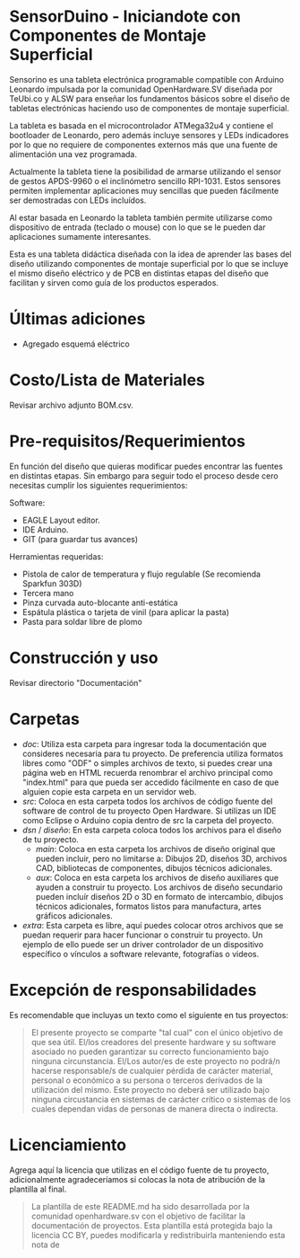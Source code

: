 ﻿SensorDuino - Iniciandote con Componentes de Montaje Superficial
================================================================

Sensorino es una tableta electrónica programable compatible con
Arduino Leonardo impulsada por la comunidad OpenHardware.SV diseñada
por TeUbi.co y ALSW para enseñar los fundamentos básicos sobre el
diseño de tabletas electrónicas haciendo uso de componentes de
montaje superficial.

La tableta es basada en el microcontrolador ATMega32u4 y contiene
el bootloader de Leonardo, pero además incluye sensores y LEDs
indicadores por lo que no requiere de componentes externos más que
una fuente de alimentación una vez programada.

Actualmente la tableta tiene la posibilidad de armarse utilizando el
sensor de gestos APDS-9960 o el inclinómetro sencillo RPI-1031. Estos
sensores permiten implementar aplicaciones muy sencillas que pueden
fácilmente ser demostradas con LEDs incluídos.

Al estar basada en Leonardo la tableta también permite utilizarse como
dispositivo de entrada (teclado o mouse) con lo que se le pueden dar
aplicaciones sumamente interesantes.

Esta es una tableta didáctica diseñada con la idea de aprender las bases
del diseño utilizando componentes de montaje superficial por lo que se
incluye el mismo diseño eléctrico y de PCB en distintas etapas del
diseño que facilitan y sirven como guía de los productos esperados.


Últimas adiciones
=================

+ Agregado esquemá eléctrico

Costo/Lista de Materiales
=========================

Revisar archivo adjunto BOM.csv.

Pre-requisitos/Requerimientos
=============================

En función del diseño que quieras modificar puedes encontrar las fuentes
en distintas etapas. Sin embargo para seguir todo el proceso desde cero
necesitas cumplir los siguientes requerimientos:

Software:

* EAGLE Layout editor.
* IDE Arduino.
* GIT (para guardar tus avances)

Herramientas requeridas:

* Pistola de calor de temperatura y flujo regulable (Se recomienda Sparkfun 303D)
* Tercera mano
* Pinza curvada auto-blocante anti-estática
* Espátula plástica o tarjeta de vinil (para aplicar la pasta)
* Pasta para soldar libre de plomo


Construcción y uso
==================

Revisar directorio "Documentación"

Carpetas
========
* *doc*: Utiliza esta carpeta para ingresar toda la documentación que consideres
necesaria para tu proyecto. De preferencia utiliza formatos libres como "ODF"
o simples archivos de texto, si puedes crear una página web en HTML recuerda
renombrar el archivo principal como "index.html" para que pueda ser accedido
fácilmente en caso de que alguien copie esta carpeta en un servidor web.
* *src*: Coloca en esta carpeta todos los archivos de código fuente del software
de control de tu proyecto Open Hardware. Si utilizas un IDE como Eclipse o Arduino
copia dentro de src la carpeta del proyecto.
* *dsn* / *diseño*: En esta carpeta coloca todos los archivos para el diseño de tu
proyecto.
  +  *main*: Coloca en esta carpeta los archivos de diseño original que pueden
incluir, pero no limitarse a: Dibujos 2D, diseños 3D, archivos CAD, bibliotecas
de componentes, dibujos técnicos adicionales.
  +  *aux*: Coloca en esta carpeta los archivos de diseño auxiliares que ayuden
a construir tu proyecto. Los archivos de diseño secundario pueden incluír diseños
2D o 3D en formato de intercambio, dibujos técnicos adicionales, formatos listos
para manufactura, artes gráficos adicionales.
* *extra*: Esta carpeta es libre, aquí puedes colocar otros archivos que se
puedan requerir para hacer funcionar o construir tu proyecto. Un ejemplo de ello
puede ser un driver controlador de un dispositivo específico o vínculos a software
relevante, fotografías o videos.

Excepción de responsabilidades
==============================

Es recomendable que incluyas un texto como el siguiente en tus proyectos:

> El presente proyecto se comparte "tal cual" con el único objetivo de que sea útil.
El/los creadores del presente hardware y su software asociado no pueden garantizar su
correcto funcionamiento bajo ninguna circunstancia. El/Los autor/es de este proyecto
no podrá/n hacerse responsable/s de cualquier pérdida de carácter material, personal o
económico a su persona o terceros derivados de la utilización del mismo. Este proyecto
no deberá ser utilizado bajo ninguna circustancia en sistemas de carácter crítico
o sistemas de los cuales dependan vidas de personas de manera directa o indirecta.


Licenciamiento
==============

Agrega aquí la licencia que utilizas en el código fuente de tu proyecto, adicionalmente
agradeceríamos si colocas la nota de atribución de la plantilla al final.

> La plantilla de este README.md ha sido desarrollada por la comunidad openhardware.sv
con el objetivo de facilitar la documentación de proyectos. Esta plantilla está protegida
bajo la licencia CC BY, puedes modificarla y redistribuirla manteniendo esta nota de
